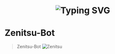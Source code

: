 <h1 align="center">
  <img src="https://readme-typing-svg.herokuapp.com?font=Fira+Code&size=75&pause=600&color=FFFF00&center=true&vCenter=true&width=600&lines=¡Zenitsu+Bot!;✨+¡En+desarrollo!+✨" alt="Typing SVG">
</h1>


# Zenitsu-Bot
> Zenitsu-Bot
![Zenitsu](https://qu.ax/MvYPM.jpg)
